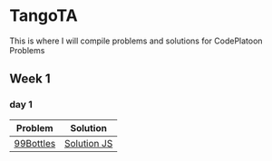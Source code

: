 # TangoTA
This is where I will compile problems and solutions for CodePlatoon Problems
## Week 1
### day 1
| Problem | Solution |
| ------------- | ------------- |
|[99Bottles](https://github.com/nfrankeln/algo-99-bottles/blob/main/README.md)|[Solution JS](https://github.com/nfrankeln/algo-99-bottles/blob/main/99_bottles.js)|
